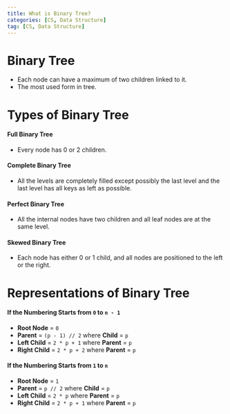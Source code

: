 ```yaml
---
title: What is Binary Tree?
categories: [CS, Data Structure]
tag: [CS, Data Structure]
---
```


# Binary Tree
- Each node can have a maximum of two children linked to it.
- The most used form in tree.

# Types of Binary Tree

#### Full Binary Tree
- Every node has 0 or 2 children.

#### Complete Binary Tree
- All the levels are completely filled except possibly the last level and the last level has all keys as left as possible.

#### Perfect Binary Tree
- All the internal nodes have two children and all leaf nodes are at the same level. 

#### Skewed Binary Tree
- Each node has either 0 or 1 child, and all nodes are positioned to the left or the right.
 
# Representations of Binary Tree

#### If the Numbering Starts from `0` to `n - 1` 
- **Root Node** = `0`
- **Parent** = `(p - 1) // 2` where **Child** = `p`
- **Left Child** = `2 * p + 1` where **Parent** = `p`
- **Right Child** = `2 * p + 2` where **Parent** = `p`

#### If the Numbering Starts from `1` to `n` 
- **Root Node** = `1`
- **Parent** = `p // 2` where **Child** = `p`
- **Left Child** = `2 * p` where **Parent** = `p`
- **Right Child** = `2 * p + 1` where **Parent** = `p`
